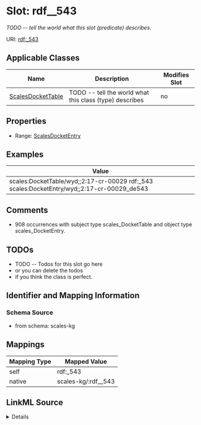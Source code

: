 

# Slot: rdf__543


_TODO -- tell the world what this slot (predicate) describes._





URI: [rdf:_543](http://www.w3.org/1999/02/22-rdf-syntax-ns#_543)



<!-- no inheritance hierarchy -->





## Applicable Classes

| Name | Description | Modifies Slot |
| --- | --- | --- |
| [ScalesDocketTable](../classes/ScalesDocketTable.md) | TODO -- tell the world what this class (type) describes |  no  |







## Properties

* Range: [ScalesDocketEntry](../classes/ScalesDocketEntry.md)






## Examples

| Value |
| --- |
| scales:DocketTable/wyd;;2:17-cr-00029 rdf:_543 scales:DocketEntry/wyd;;2:17-cr-00029_de543 |

## Comments

* 908 occurrences with subject type scales_DocketTable and object type scales_DocketEntry.

## TODOs

* TODO -- Todos for this slot go here
* or you can delete the todos
* if you think the class is perfect.

## Identifier and Mapping Information







### Schema Source


* from schema: scales-kg




## Mappings

| Mapping Type | Mapped Value |
| ---  | ---  |
| self | rdf:_543 |
| native | scales-kg/:rdf__543 |




## LinkML Source

<details>
```yaml
name: rdf__543
description: TODO -- tell the world what this slot (predicate) describes.
todos:
- TODO -- Todos for this slot go here
- or you can delete the todos
- if you think the class is perfect.
comments:
- 908 occurrences with subject type scales_DocketTable and object type scales_DocketEntry.
examples:
- value: scales:DocketTable/wyd;;2:17-cr-00029 rdf:_543 scales:DocketEntry/wyd;;2:17-cr-00029_de543
from_schema: scales-kg
rank: 1000
slot_uri: rdf:_543
alias: rdf__543
domain_of:
- scales_DocketTable
range: scales_DocketEntry

```
</details>